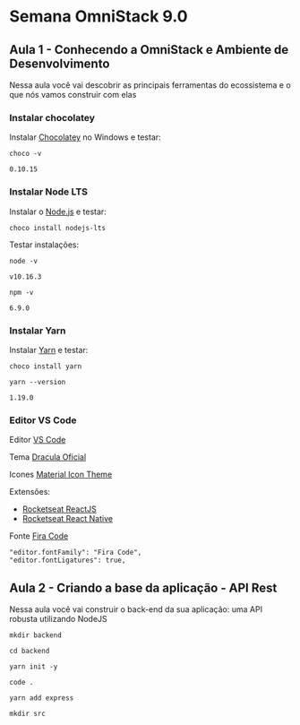 # Semana OmniStack 9.0

## Aula 1 - Conhecendo a OmniStack e Ambiente de Desenvolvimento

Nessa aula você vai descobrir as principais ferramentas do ecossistema e o que nós vamos construir com elas

### Instalar chocolatey

Instalar [Chocolatey](https://chocolatey.org/install) no Windows e testar:

    choco -v

    0.10.15

### Instalar Node LTS

Instalar o [Node.js](https://nodejs.org/en/download/package-manager/) e testar:

    choco install nodejs-lts

Testar instalações:

    node -v

    v10.16.3

    npm -v

    6.9.0

### Instalar Yarn

Instalar [Yarn](https://yarnpkg.com/en/docs/install) e testar:

    choco install yarn

    yarn --version

    1.19.0

### Editor VS Code

Editor [VS Code](https://code.visualstudio.com/)

Tema [Dracula Oficial](https://marketplace.visualstudio.com/items?itemName=dracula-theme.theme-dracula)

Icones [Material Icon Theme](https://marketplace.visualstudio.com/items?itemName=PKief.material-icon-theme)

Extensões:
- [Rocketseat ReactJS](https://marketplace.visualstudio.com/items?itemName=rocketseat.RocketseatReactJS)
- [Rocketseat React Native](https://marketplace.visualstudio.com/items?itemName=rocketseat.RocketseatReactNative)

Fonte [Fira Code](https://github.com/tonsky/FiraCode)

    "editor.fontFamily": "Fira Code",
    "editor.fontLigatures": true,

## Aula 2 - Criando a base da aplicação - API Rest

Nessa aula você vai construir o back-end da sua aplicação: uma API robusta utilizando NodeJS

    mkdir backend

    cd backend

    yarn init -y

    code .

    yarn add express

    mkdir src


